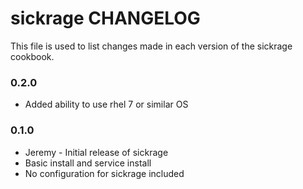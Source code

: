 sickrage CHANGELOG
==================

This file is used to list changes made in each version of the sickrage cookbook.

### 0.2.0
- Added ability to use rhel 7 or similar OS

### 0.1.0
- Jeremy - Initial release of sickrage
- Basic install and service install
- No configuration for sickrage included
